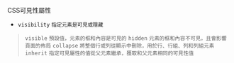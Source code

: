 CSS可見性屬性
- `visibility` <small>指定元素是可見或隱藏</small>

>`visible` <small>預設值，元素的框和內容是可見的</small>
>`hidden` <small>元素的框和內容不可見，且會影響頁面的佈局</small>
>`collapse` <small>將整個行或列從顯示中刪除，用於行、行組、列和列組元素</small>
>`inherit` <small>指定可見屬性的值從父元素繼承，獲取和父元素相同的可見性值</small>